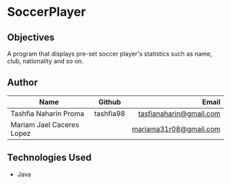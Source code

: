 # SoccerPlayer

## Objectives
A program that displays pre-set soccer player's statistics such as name, club, nationality and so on. 

## Author
| Name          | Github        | Email  |
| ------------- |:-------------:| -----:|
| Tashfia Naharin Proma | tashfia98 | tasfianaharin@gmail.com |
| Mariam Jael Caceres Lopez |  | mariama31r08@gmail.com |

## Technologies Used
* Java 
